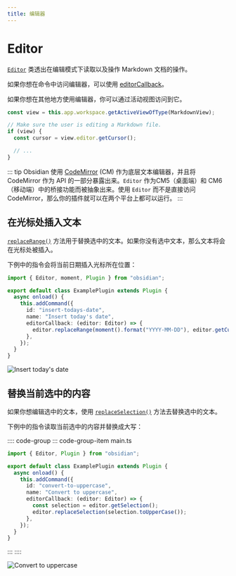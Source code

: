 ```yaml
---
title: 编辑器
---
```


# Editor

[`Editor`](../api/classes/Editor.md) 类透出在编辑模式下读取以及操作 Markdown 文档的操作。

如果你想在命令中访问编辑器，可以使用 [editorCallback](./commands.md#editor-commands)。

如果你想在其他地方使用编辑器，你可以通过活动视图访问到它。

```ts {5}
const view = this.app.workspace.getActiveViewOfType(MarkdownView);

// Make sure the user is editing a Markdown file.
if (view) {
  const cursor = view.editor.getCursor();

  // ...
}
```

::: tip
Obsidian 使用 [CodeMirror](https://codemirror.net/) (CM) 作为底层文本编辑器，并且将 CodeMirror 作为 API 的一部分暴露出来。`Editor` 作为CM5（桌面端）和 CM6（移动端）中的桥接功能而被抽象出来。使用 `Editor` 而不是直接访问 CodeMirror，那么你的插件就可以在两个平台上都可以运行。
:::

## 在光标处插入文本

[`replaceRange()`](../api/classes/Editor.md#replacerange) 方法用于替换选中的文本。如果你没有选中文本，那么文本将会在光标处被插入。

下例中的指令会将当前日期插入光标所在位置：

```ts title="main.ts" {9}
import { Editor, moment, Plugin } from "obsidian";

export default class ExamplePlugin extends Plugin {
  async onload() {
    this.addCommand({
      id: "insert-todays-date",
      name: "Insert today's date",
      editorCallback: (editor: Editor) => {
        editor.replaceRange(moment().format("YYYY-MM-DD"), editor.getCursor());
      },
    });
  }
}
```

![Insert today's date](/images/editor-todays-date.gif)

## 替换当前选中的内容

如果你想编辑选中的文本，使用 [`replaceSelection()`](../api/classes/Editor.md#replaceselection) 方法去替换选中的文本。

下例中的指令读取当前选中的内容并替换成大写：

:::: code-group
::: code-group-item main.ts
```ts {9-10}
import { Editor, Plugin } from "obsidian";

export default class ExamplePlugin extends Plugin {
  async onload() {
    this.addCommand({
      id: "convert-to-uppercase",
      name: "Convert to uppercase",
      editorCallback: (editor: Editor) => {
        const selection = editor.getSelection();
        editor.replaceSelection(selection.toUpperCase());
      },
    });
  }
}
```
:::
::::

![Convert to uppercase](/images/editor-uppercase.gif)
